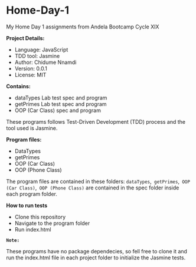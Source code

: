 # Home-Day-1

My Home Day 1 assignments from Andela Bootcamp Cycle XIX

<b>Project Details:</b>
<ul>
<li>Language: JavaScript</li>
<li>TDD tool: Jasmine</li>
<li>Author: Chidume Nnamdi</li>
<li>Version: 0.0.1</li>
<li>License: MIT</li>
</ul>


<b>Contains:</b>
<ul>
<li>dataTypes Lab test spec and program</li>
<li>getPrimes Lab test spec and program</li>
<li>OOP (Car Class) spec and program</li>
</ul>

These programs follows Test-Driven Development (TDD) process and the tool used is Jasmine.

<b>Program files:</b>
<ul>
<li>DataTypes</li>
<li>getPrimes</li>
<li>OOP (Car Class)</li>
<li>OOP (Phone Class)</li>
</ul>
The program files are contained in these folders: <code>dataTypes</code>,<code> getPrimes</code>,<code> OOP (Car Class)</code>,<code> OOP (Phone Class)</code> are contained in the spec folder inside each program folder.

<b>How to run tests</b>
<ul>
<li>Clone this repository</li>
<li>Navigate to the program folder</li>
<li>Run index.html</li>
</ul>

<code><b>Note:</b></code>

These programs have no package dependecies, so fell free to clone it and run the index.html file in each project folder to initialize the Jasmine tests.
